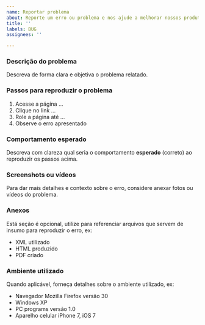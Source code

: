 ```yaml
---
name: Reportar problema
about: Reporte um erro ou problema e nos ajude a melhorar nossos produtos
title: ''
labels: BUG
assignees: ''

---
```


### Descrição do problema
Descreva de forma clara e objetiva o problema relatado.

### Passos para reproduzir o problema
1. Acesse a página ...
2. Clique no link ...
3. Role a página até ...
4. Observe o erro apresentado

### Comportamento esperado
Descreva com clareza qual seria o comportamento **esperado** (correto) ao reproduzir os passos acima.

### Screenshots ou vídeos
Para dar mais detalhes e contexto sobre o erro, considere anexar fotos ou vídeos do problema.

### Anexos
Está seção é opcional, utilize para referenciar arquivos que servem de insumo para reproduzir o erro, ex:
- XML utilizado
- HTML produzido
- PDF criado

### Ambiente utilizado

Quando aplicável, forneça detalhes sobre o ambiente utilizado, ex:

- Navegador Mozilla Firefox versão 30
- Windows XP
- PC programs versão 1.0
- Aparelho celular iPhone 7, iOS 7

